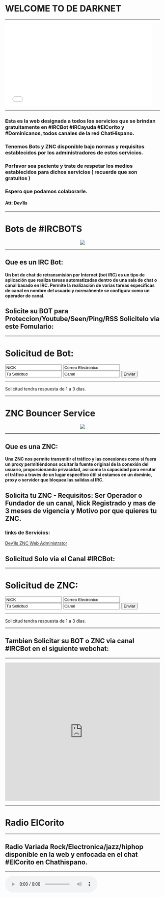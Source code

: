 #   WELCOME TO DE DARKNET

---
<iframe src="//giphy.com/embed/3og0ItTQ85aWPAv32g" width="480" height="267" frameBorder="0" class="giphy-embed" allowFullScreen></iframe>

---

### Esta es la web designada a todos los servicios que se brindan gratuitamente en #IRCBot #IRCayuda #ElCorito y #Dominicanos, todos canales de la red ChatHispano.

### Tenemos Bots y ZNC disponible bajo normas y requisitos establecidos por los administradores de estos servicios.

### Porfavor sea paciente y trate de respetar los medios establecidos para dichos servicios ( recuerde que son gratuitos )

### Espero que podamos colaborarle.

#### Att: Dev1ls

---
 

# Bots de #IRCBOTS

<center><img src="http://2.bp.blogspot.com/-5Ih3NRs9ROA/VJI7TPwI_xI/AAAAAAAAALY/UHOUuJ-hafg/s1600/How%2Bto%2Binstall%2BEggdrop.png"></center>

---

## Que es un IRC Bot:

#### Un bot de chat de retransmisión por Internet (bot IRC) es un tipo de aplicación que realiza tareas automatizadas dentro de una sala de chat o canal basado en IRC. Permite la realización de varias tareas específicas de canal en nombre del usuario y normalmente se configura como un operador de canal. 
                                
## Solicite su BOT para Proteccion/Youtube/Seen/Ping/RSS Solicitelo via este Fomulario:


---
# Solicitud de Bot:
<form action="https://formspree.io/dominicanoshispanos@gmail.com"
      method="POST">
    <input type="text" name="Nick" value="NiCK">
    <input type="email" name="Correo" value="Correo Electronico">    
    <input type="text" name="Solicitud" value="Tu Solicitud">
    <input type="text" name="Canal" value="Canal">
    <input type="submit" value="Enviar">
</form>

---

Solicitud tendra respuesta de 1 a 3 dias.

---

# ZNC Bouncer Service

<center><img src="http://www.clker.com/cliparts/5/1/b/d/11954315391526924611beastie_freebsd_daemon_r_02.svg.med.png"></center>

---

## Que es una ZNC:

#### Una ZNC nos permite transmitir el tráfico y las conexiones como si fuera un proxy permitiéndonos ocultar la fuente original de la conexión del usuario, proporcionando privacidad, así como la capacidad para enrutar el tráfico a través de un lugar específico útil si estamos en un dominio, proxy o servidor que bloquea las salidas al IRC.


## Solicita tu ZNC - Requisitos: Ser Operador o Fundador de un canal, Nick Registrado y mas de 3 meses de vigencia y Motivo por que quieres tu ZNC.


### links de Servicios:
[Dev1ls ZNC Web Administrator](http://Dev1ls.hopto.org:31337)

## Solicitud Solo via el Canal #IRCBot:

---		
# Solicitud de ZNC:
<form action="https://formspree.io/dominicanoshispanos@gmail.com"
      method="POST">
    <input type="text" name="Nick del ZNC" value="NiCK">
    <input type="email" name="Correo" value="Correo Electronico">    
    <input type="text" name="Razon de uso" value="Tu Solicitud">
    <input type="text" name="Canal" value="Canal">
    <input type="submit" value="Enviar">
</form>

---

Solicitud tendra respuesta de 1 a 3 dias.

---


## Tambien Solicitar su BOT  o ZNC via canal #IRCBot en el siguiente webchat:

---

<iframe src="https://kiwiirc.com/client/irc.chathispano.com/?nick=znc|?&theme=basic#IRCBot" style="border:0; width:100%; height:450px;"></iframe>

---

          
# Radio ElCorito

---

## Radio Variada Rock/Electronica/jazz/hiphop disponible en la web y enfocada en el chat #ElCorito en Chathispano.

---  
<audio controls autoplay="autoplay"><source src="http://50.22.218.73:32388/;stream.mp3" type="audio/mp3">Your browser does not support the audio element.</audio>

